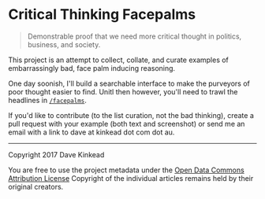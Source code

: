 # Critical Thinking Facepalms

> Demonstrable proof that we need more critical thought in politics, business, and society.

This project is an attempt to collect, collate, and curate examples of embarrassingly bad, face palm inducing reasoning.  

One day soonish, I'll build a searchable interface to make the purveyors of poor thought easier to find.  Unitl then however, you'll need to trawl the headlines in [`/facepalms`](/facepalms).

If you'd like to contribute (to the list curation, not the bad thinking), create a pull request with your example (both text and screenshot) or send me an email with a link to dave at kinkead dot com dot au.

---

Copyright 2017 Dave Kinkead

You are free to use the project metadata under the [Open Data Commons Attribution License](https://opendatacommons.org/licenses/by/) Copyright of the individual articles remains held by their original creators. 